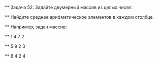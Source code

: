 ** Задача 52. Задайте двумерный массив из целых чисел. 

** Найдите среднее арифметическое элементов в каждом столбце.

** Например, задан массив:

** 1 4 7 2
 
** 5 9 2 3
 
** 8 4 2 4